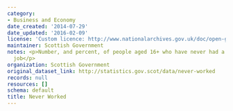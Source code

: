 ```yaml
---
category:
- Business and Economy
date_created: '2014-07-29'
date_updated: '2016-02-09'
license: 'Custom licence: http://www.nationalarchives.gov.uk/doc/open-government-licence/version/3/'
maintainer: Scottish Government
notes: <p>Number, and percent, of people aged 16+ who have never had a paid or unpaid
  job</p>
organization: Scottish Government
original_dataset_link: http://statistics.gov.scot/data/never-worked
records: null
resources: []
schema: default
title: Never Worked
---
```

